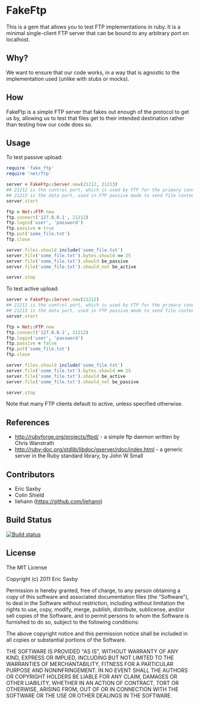 FakeFtp
=======

This is a gem that allows you to test FTP implementations in ruby. It is a minimal single-client FTP server
that can be bound to any arbitrary port on localhost.

Why?
----

We want to ensure that our code works, in a way that is agnostic to the implementation used (unlike with stubs or mocks).

How
---

FakeFtp is a simple FTP server that fakes out enough of the protocol to get us by, allowing us to test that files get to
their intended destination rather than testing how our code does so.

Usage
-----

To test passive upload:
``` ruby
require 'fake_ftp'
require 'net/ftp'

server = FakeFtp::Server.new(21212, 21213)
## 21212 is the control port, which is used by FTP for the primary connection
## 21213 is the data port, used in FTP passive mode to send file contents
server.start

ftp = Net::FTP.new
ftp.connect('127.0.0.1', 21212)
ftp.login('user', 'password')
ftp.passive = true
ftp.put('some_file.txt')
ftp.close

server.files.should include('some_file.txt')
server.file('some_file.txt').bytes.should == 25
server.file('some_file.txt').should be_passive
server.file('some_file.txt').should_not be_active

server.stop
```

To test active upload:
``` ruby
server = FakeFtp::Server.new(21212)
## 21212 is the control port, which is used by FTP for the primary connection
## 21213 is the data port, used in FTP passive mode to send file contents
server.start

ftp = Net::FTP.new
ftp.connect('127.0.0.1', 21212)
ftp.login('user', 'password')
ftp.passive = false
ftp.put('some_file.txt')
ftp.close

server.files.should include('some_file.txt')
server.file('some_file.txt').bytes.should == 25
server.file('some_file.txt').should be_active
server.file('some_file.txt').should_not be_passive

server.stop
```

Note that many FTP clients default to active, unless specified otherwise.

References
----------

* http://rubyforge.org/projects/ftpd/ - a simple ftp daemon written by Chris Wanstrath
* http://ruby-doc.org/stdlib/libdoc/gserver/rdoc/index.html - a generic server in the Ruby standard library, by John W Small

Contributors
------------

* Eric Saxby
* Colin Shield
* liehann (https://github.com/liehann)

## Build Status

[![Build status](https://secure.travis-ci.org/livinginthepast/fake_ftp.png)](http://travis-ci.org/livinginthepast/fake_ftp)

License
-------

The MIT License

Copyright (c) 2011 Eric Saxby

Permission is hereby granted, free of charge, to any person obtaining a copy
of this software and associated documentation files (the "Software"), to deal
in the Software without restriction, including without limitation the rights
to use, copy, modify, merge, publish, distribute, sublicense, and/or sell
copies of the Software, and to permit persons to whom the Software is
furnished to do so, subject to the following conditions:

The above copyright notice and this permission notice shall be included in
all copies or substantial portions of the Software.

THE SOFTWARE IS PROVIDED "AS IS", WITHOUT WARRANTY OF ANY KIND, EXPRESS OR
IMPLIED, INCLUDING BUT NOT LIMITED TO THE WARRANTIES OF MERCHANTABILITY,
FITNESS FOR A PARTICULAR PURPOSE AND NONINFRINGEMENT. IN NO EVENT SHALL THE
AUTHORS OR COPYRIGHT HOLDERS BE LIABLE FOR ANY CLAIM, DAMAGES OR OTHER
LIABILITY, WHETHER IN AN ACTION OF CONTRACT, TORT OR OTHERWISE, ARISING FROM,
OUT OF OR IN CONNECTION WITH THE SOFTWARE OR THE USE OR OTHER DEALINGS IN
THE SOFTWARE.
